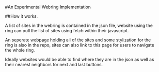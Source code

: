 #An Experimental Webring Implementation

##How it works.

A list of sites in the webring is contained in the json file, website using the ring can pull the list of sites using fetch within their javascript.

An seperate webpage holding all of the sites and some stylization for the ring is also in the repo, sites can also link to this page for users to navigate the whole ring.

Ideally websites would be able to find where they are in the json as well as their nearest neighbors for next and last buttons.
